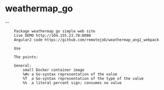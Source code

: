 # weathermap_go
--

    	Package weathermap_go simple web site
    	Live DEMO http://104.155.23.78:8080
    	Angular2 code https://github.com/remotejob/weathermap_ang2_webpack

    	Use

    	The points:

    	General:
            small Docker container image
    		%#v	a Go-syntax representation of the value
    		%T	a Go-syntax representation of the type of the value
    		%%	a literal percent sign; consumes no value
